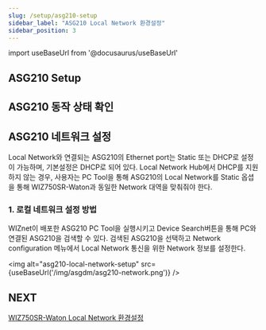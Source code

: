 ```yaml
---
slug: /setup/asg210-setup
sidebar_label: "ASG210 Local Network 환경설정"
sidebar_position: 3
---
```


import useBaseUrl from '@docusaurus/useBaseUrl'

## ASG210 Setup


## ASG210 동작 상태 확인


## ASG210 네트워크 설정
Local Network와 연결되는 ASG210의 Ethernet port는 Static 또는 DHCP로 설정이 가능하며, 기본설정은 DHCP로 되어 있다. Local Network Hub에서 DHCP를 지원하지 않는 경우, 사용자는 PC Tool을 통해 ASG210의 Local Network를 Static 옵셥을 통해 WIZ750SR-Waton과 동일한 Network 대역을 맞춰줘야 한다.

### 1. 로컬 네트워크 설정 방법
WIZnet이 배포한 ASG210 PC Tool을 실행시키고 Device Search버튼을 통해 PC와 연결된 ASG210을 검색할 수 있다. 검색된 ASG210을 선택하고 Network configuration 메뉴에서 Local Network 통신을 위한 Network 정보를 설정한다.

<img alt="asg210-local-network-setup" src={useBaseUrl('/img/asgdm/asg210-network.png')} />

## NEXT
[WIZ750SR-Waton Local Network 환경설정](/setup/wiz750sr-waton)